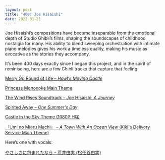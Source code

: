 ```yaml
---
layout: post
title: "400: Joe Hisaishi"
date: 2022-01-21
---
```


Joe Hisaishi’s compositions have become inseparable from the emotional depth of Studio Ghibli’s films, shaping the soundscapes of childhood nostalgia for many. His ability to blend sweeping orchestration with intimate piano melodies gives his work a timeless quality, making his music as evocative as the stories they accompany.

It’s been 400 days exactly since I began this project, and in the spirit of reminiscing, here are a few Ghibli tracks that capture that feeling:

[Merry Go Round of Life – *Howl's Moving Castle*](https://youtu.be/HMGetv40FkI)  

[Princess Mononoke Main Theme](https://youtu.be/nBADF1LdP3g)  

[The Wind Rises Soundtrack – Joe Hisaishi: *A Journey*](https://youtu.be/qYNvTX_ioYo)  

[Spirited Away – *One Summer's Day*](https://youtu.be/Zv-r4g2txZs)  

[Castle in the Sky Theme (1080P HQ)](https://youtu.be/tOfU-6f2zhI)  

[「Umi no Mieru Machi」 – *A Town With An Ocean View* (Kiki's Delivery Service Main Theme)](https://youtu.be/fc_dscz6dm0)  

Here’s one with vocals:  

[やさしさに包まれたなら – 荒井由実 (松任谷由実)](https://youtu.be/N-uCT3jGEMs)  